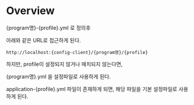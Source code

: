 # Overview

{program명}-{profile}.yml 로 정의후 

아래와 같은 URL로 접근하게 된다.

```http://localhost:{config-client}/{program명}/{profile}```

하지만, profile이 설정되지 않거나 매치되지 않는다면, 

{program명}.yml 을 설정파일로 사용하게 된다.

application-{profile}.yml 파일이 존재하게 되면, 해당 파일을 기본 설정파일로 사용하게 된다.
